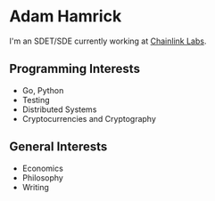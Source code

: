 # Adam Hamrick

I'm an SDET/SDE currently working at [Chainlink Labs](https://chain.link/).

## Programming Interests

* Go, Python
* Testing
* Distributed Systems
* Cryptocurrencies and Cryptography

## General Interests

* Economics
* Philosophy
* Writing
